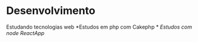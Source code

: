 # Desenvolvimento
Estudando tecnologias web
*Estudos em php com Cakephp *
*Estudos com node ReactApp*
